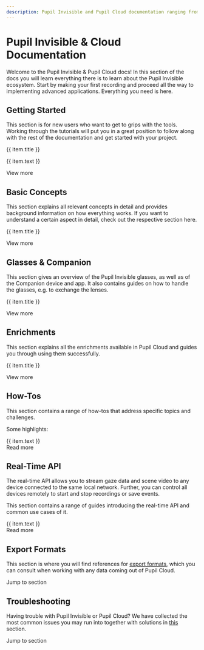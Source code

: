 ```yaml
---
description: Pupil Invisible and Pupil Cloud documentation ranging from getting started guides to explanations of advanced concepts, how-to guides, and references on export formats and APIs.
---
```


# Pupil Invisible & Cloud Documentation

Welcome to the Pupil Invisible & Pupil Cloud docs! In this section of the docs you will learn everything there is to learn about the Pupil Invisible ecosystem. Start by making your first recording and proceed all the way to implementing advanced applications. Everything you need is here.

## Getting Started

This section is for new users who want to get to grips with the tools. Working through the tutorials will put you in a great position to follow along with the rest of the documentation and get started with your project.

<div>
  <div class="grid grid-cols-1 sm-grid-cols-2 md-grid-cols-3 lg-grid-cols-2 xl-grid-cols-3 gap-8">
    <div v-for="(item,index) in gettingStarted">
      <v-img class="rounded" style="margin-bottom:32px;" :src="require(`../media/invisible/overview-${index + 1}.jpg`)"></v-img>
      <p class="caption--1 font-weight-bold pb-3">{{ item.title }}</p>
      <p class="caption--1">
        {{ item.text }}
      </p>
    </div>
  </div>
</div>

<router-link class="underline" to="/invisible/getting-started/first-recording.html">View more</router-link>

<v-divider />

## Basic Concepts

This section explains all relevant concepts in detail and provides background information on how everything works. If you want to understand a certain aspect in detail, check out the respective section here.

<div class="pb-4">
  <v-btn
    v-for="(item,index) in basicConcepts"
    :key="index"
    outline
    round
    color="primary"
    :to="item.link"
    style="font-weight:normal;"
  >
    {{ item.title }}
  </v-btn>
</div>

<router-link class="underline" to="/invisible/basic-concepts/">View more</router-link>

<v-divider />

## Glasses & Companion

This section gives an overview of the Pupil Invisible glasses, as well as of the Companion device and app. It also contains guides on how to handle the glasses, e.g. to exchange the lenses.

<div class="pb-4">
  <v-btn
    v-for="(item,index) in glassesAndCompanion"
    :key="index"
    outline
    round
    color="primary"
    :to="item.link"
    style="font-weight:normal;"
  >
    {{ item.title }}
  </v-btn>
</div>

<router-link class="underline" to="/invisible/glasses-and-companion/technical-overview/">View more</router-link>

<v-divider />

## Enrichments

This section explains all the enrichments available in Pupil Cloud and guides you through using them successfully.

<div class="pb-4">
  <v-btn
    v-for="(item,index) in enrichments"
    :key="index"
    outline
    round
    color="primary"
    :to="item.link"
    style="font-weight:normal;"
  >
    {{ item.title }}
  </v-btn>
</div>

<router-link class="underline" to="/invisible/enrichments/">View more</router-link>

<v-divider />

## How-Tos

This section contains a range of how-tos that address specific topics and challenges.

Some highlights:

<div class="howto-container">
  <v-expansion-panel v-model="panelHowTo">
    <v-expansion-panel-content
      v-for="(item, idxHowTo) in panelContent"
      :key="index"
      hide-actions
    >
      <template v-slot:header>
        <div class="flex">
          <div style="width:16px;margin-right:8px">{{ panelHowTo === idxHowTo ? '-' : '+' }}</div>
          <span>{{ item.title }}</span>
        </div>
      </template>
      <v-card>
        <v-card-text class="pt-0 pl-5">
          <div class="pb-2">
            {{ item.text }}
          </div>
          <router-link class="underline" :to="item.link">Read more</router-link>
        </v-card-text>
      </v-card>
    </v-expansion-panel-content>
  </v-expansion-panel>
</div>

<v-divider />

## Real-Time API

The real-time API allows you to stream gaze data and scene video to any device connected to the same local network. Further, you can control all devices remotely to start and stop recordings or save events.

This section contains a range of guides introducing the real-time API and common use cases of it.

<div class="howto-container">
  <v-expansion-panel v-model="panelRealTimeApi">
    <v-expansion-panel-content
      v-for="(item, idxApi) in realTimeAPI"
      :key="idxApi"
      hide-actions
    >
      <template v-slot:header>
        <div class="flex">
          <div style="width:16px;margin-right:8px">{{ panelRealTimeApi === idxApi ? '-' : '+' }}</div>
          <span>{{ item.title }}</span>
        </div>
      </template>
      <v-card>
        <v-card-text class="pt-0 pl-5">
          <div class="pb-2">
            {{ item.text }}
          </div>
          <router-link class="underline" :to="item.link">Read more</router-link>
        </v-card-text>
      </v-card>
    </v-expansion-panel-content>
  </v-expansion-panel>
</div>

<v-divider />

## Export Formats

This section is where you will find references for [export formats](/invisible/reference/export-formats), which you can consult when working with any data coming out of Pupil Cloud.

<router-link class="underline" to="/invisible/reference/export-formats">Jump to section</router-link>

<v-divider />

## Troubleshooting

Having trouble with Pupil Invisible or Pupil Cloud? We have collected the most common issues you may run into together with solutions in [this](/invisible/troubleshooting) section.

<router-link class="underline" to="/invisible/troubleshooting">Jump to section</router-link>

<script>
export default {
  data() {
    return {
      panelHowTo: null,
      panelRealTimeApi: null,
      gettingStarted: [
        {
          title: "Make Your First Recording",
          text: "Using your Pupil Invisible eye tracking system for the first time? Follow these steps to make your first recording!",
        },
        {
          title: "Understand The Ecosystem",
          text: "The Pupil Invisible ecosystem contains a range of tools that support you during data collection and data analysis. Learn more about all the tools available to power your eye tracking research!",
        },
        {
          title: "Analyse Recordings in Pupil Cloud",
          text: "This guide shows you how to go from newly uploaded Pupil Invisible recordings to enriched data ready for analysis and download using Pupil Cloud.",
        }
      ],
      panelContent: [
        {
          title: "Monitor your Data Collection in Real-Time",
          text: "All data generated by Pupil Invisible can be monitored in real-time using the Pupil Invisible Monitor app. To access the app simply visit pi.local in your browser while being connected to the same WiFi network as your Companion Device.",
          link: "/invisible/how-tos/data-collection-with-the-companion-app/monitor-your-data-collection-in-real-time.html",
        },
        {
          title: "Sync with External Sensors",
          text: "Many experimental setups record data from multiple sensors in parallel. This data needs to be synced temporally for a joint analysis. This guide explains how to achieve that!",
          link: "/invisible/how-tos/advanced-analysis/syncing-sensors/",
        },
      ],
      realTimeAPI: [
        {
          title: "Introduction",
          text: "Get started using the real-time API here! This guide shows you how to get things running and what the available API calls are.",
          link: "/invisible/real-time-api/introduction/",
        },
        {
          title: "Track your Experiment Progress using Events",
          text: "Running a data collection for an experiment can be an organizational challenge. Using events, tracking the progress of an experiment becomes very easy and can often be fully automated though. Follow this guide to see how!",
          link: "/invisible/real-time-api/track-your-experiment-progress-using-events/",
        },
      ],
      basicConcepts: [
        {
          title: "Gaze",
          link: "/invisible/basic-concepts/data-streams/#gaze",
        },
        {
          title: "Fixations",
          link: "/invisible/basic-concepts/data-streams/#fixations",
        },
        {
          title: "Wearers",
          link: "/invisible/basic-concepts/recordings-wearers-and-templates/#wearers",
        },
        {
          title: "Templates",
          link: "/invisible/basic-concepts/recordings-wearers-and-templates/#templates",
        },
      ],
      glassesAndCompanion: [
        {
          title: "Technical Overview",
          link: "/invisible/glasses-and-companion/technical-overview/",
        },
        {
          title: "Companion Device",
          link: "/invisible/glasses-and-companion/companion-device/",
        },
        {
          title: "Exchanging Lenses",
          link: "/invisible/glasses-and-companion/hardware-handling/exchange-lenses/",
        },
      ],
      enrichments: [
        {
          title: "Reference Image Mapper",
          link: "/invisible/enrichments/reference-image-mapper/",
        },
        {
          title: "Marker Mapper",
          link: "/invisible/enrichments/marker-mapper/",
        },
        {
          title: "Face Mapper",
          link: "/invisible/enrichments/face-mapper/",
        },
        {
          title: "Gaze Overlay",
          link: "/invisible/enrichments/gaze-overlay/",
        },
        {
          title: "Raw Data Exporter",
          link: "/invisible/enrichments/raw-data/",
        },
      ],
    };
  },
}
</script>
